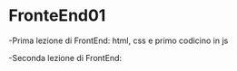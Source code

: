 # FronteEnd01

-Prima lezione di FrontEnd: 
html, css e primo codicino in js

-Seconda lezione di FrontEnd:

